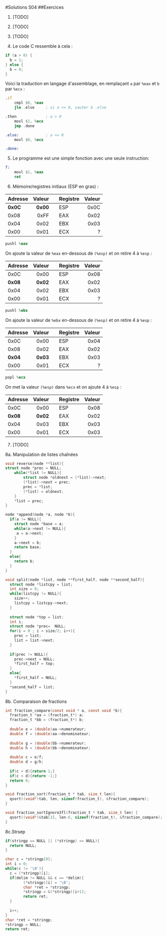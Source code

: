 #Solutions S04
##Exercices
1. [TODO]

2. [TODO]

3. [TODO]

4. Le code C ressemble à cela :
  ```c
  if (a > 0) {
    b = 1;
  } else {
    b = 0;
  }
  ```
  Voici la traduction en langage d'assemblage, en remplaçant `a` par `%eax` et `b` par `%ecx` :
  ```asm
  .if
      cmpl $0, %eax
      jle .else     ; si a <= 0, sauter à .else
  
  .then             ; a > 0
      movl $1, %ecx
      jmp .done
  
  .else:            ; a <= 0
      movl $0, %ecx
  
  .done:
  ```

5. Le programme est une simple fonction avec une seule instruction:
  ```asm
  f:
      movl $1, %eax
      ret
  ```

6. Mémoire/registres initiaux (ESP en gras) :
  
  Adresse | Valeur |     | Registre | Valeur
  :------ | -----: | --- | :------- | -----:
  **0x0C**|**0x00**|     | ESP      | 0x0C
  0x08    | 0xFF   |     | EAX      | 0x02
  0x04    | 0x02   |     | EBX      | 0x03
  0x00    | 0x01   |     | ECX      | ?
  
  ```asm
  pushl %eax
  ```
  
  On ajoute la valeur de `%eax` en-dessous de `(%esp)` et on retire 4 à `%esp` :
  
  Adresse | Valeur |     | Registre | Valeur
  :------ | -----: | --- | :------- | -----:
  0x0C    | 0x00   |     | ESP      | 0x08
  **0x08**|**0x02**|     | EAX      | 0x02
  0x04    | 0x02   |     | EBX      | 0x03
  0x00    | 0x01   |     | ECX      | ?
  
  ```asm
  pushl %ebx
  ```
  
  On ajoute la valeur de `%ebx` en-dessous de `(%esp)` et on retire 4 à `%esp` :
  
  Adresse | Valeur |     | Registre | Valeur
  :------ | -----: | --- | :------- | -----:
  0x0C    | 0x00   |     | ESP      | 0x04
  0x08    | 0x02   |     | EAX      | 0x02
  **0x04**|**0x03**|     | EBX      | 0x03
  0x00    | 0x01   |     | ECX      | ?
  
  ```asm
  popl %ecx
  ```
  
  On met la valeur `(%esp)` dans `%ecx` et on ajoute 4 à `%esp` :
  
  Adresse | Valeur |     | Registre | Valeur
  :------ | -----: | --- | :------- | -----:
  0x0C    | 0x00   |     | ESP      | 0x08
  **0x08**|**0x02**|     | EAX      | 0x02
  0x04    | 0x03   |     | EBX      | 0x03
  0x00    | 0x01   |     | ECX      | 0x03

7. [TODO]

8a. Manipulation de listes chaînées
```c
void reverse(node **list){
struct node *prec = NULL;
	while(*list != NULL){
		struct node *oldnext = (*list)->next;
		(*list)->next = prec;
		prec = *list;
		(*list) = oldnext;
	}
	*list = prec;
}

node *append(node *a, node *b){
  if(a != NULL){
    struct node *base = a;
    while(a->next != NULL){
     a = a->next;
    }
    a->next = b;
    return base;
  }
  else{
    return b;
  }
}

void split(node *list, node **first_half, node **second_half){
  struct node *listcpy = list;
  int size = 0;
  while(listcpy != NULL){
    size++;
    listcpy = listcpy->next;
  }
  
  struct node *top = list;
  int i;
  struct node *prec=  NULL;
  for(i = 0 ; i < size/2; i++){
    prec = list;
    list = list->next; 
  }
  
  if(prec != NULL){
    prec->next = NULL;
    *first_half = top;
  }
  else{	
    *first_half = NULL;
  }
  *second_half = list;
}
```
8b. Comparaison de fractions
```c
int fraction_compare(const void * a, const void *b){
  fraction_t *aa = (fraction_t*) a;
  fraction_t *bb = (fraction_t*) b;
  
  double e = (double)aa->numerateur;
  double f = (double)aa->denominateur;
  
  double g = (double)bb->numerateur;
  double h = (double)bb->denominateur;
  
  double c = e/f;
  double d = g/h; 
  
  if(c > d){return 1;}
  if(c < d){return -1;}
  return 0;
}

void fraction_sort(fraction_t * tab, size_t len){
  qsort((void*)tab, len, sizeof(fraction_t), &fraction_compare);
}

void fraction_sortIgnore3fl(fraction_t * tab, size_t len) {
  qsort((void*)&tab[3], len-6, sizeof(fraction_t), &fraction_compare);
}
```

8c.Strsep
```c
if(stringp == NULL || (*stringp) == NULL){
  return NULL;
}

char c = *stringp[0];
int i = 0;
while(c != '\0'){
  c = (*stringp)[i];
  if(delim != NULL && c == *delim){
    	(*stringp)[i] = '\0';
    	char *ret = *stringp;
    	*stringp = &(*stringp)[i+1];
    	return ret;
  }
  
  i++;
}
char *ret = *stringp;
*stringp = NULL;
return ret;
```
